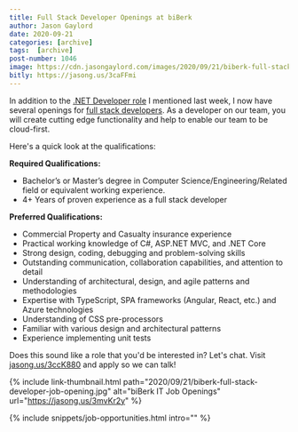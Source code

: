 ```yaml
---
title: Full Stack Developer Openings at biBerk
author: Jason Gaylord
date: 2020-09-21
categories: [archive]
tags:  [archive]
post-number: 1046
image: https://cdn.jasongaylord.com/images/2020/09/21/biberk-full-stack-developer-job-opening.jpg
bitly: https://jasong.us/3caFFmi
---
```


In addition to the [.NET Developer role](https://jasong.us/3m4UVFS) I mentioned last week, I now have several openings for [full stack developers](https://jasong.us/3ccK880). As a developer on our team, you will create cutting edge functionality and help to enable our team to be cloud-first.

Here's a quick look at the qualifications:

**Required Qualifications:**
- Bachelor’s or Master’s degree in Computer Science/Engineering/Related field or equivalent working experience.
- 4+ Years of proven experience as a full stack developer

**Preferred Qualifications:**
- Commercial Property and Casualty insurance experience
- Practical working knowledge of C#, ASP.NET MVC, and .NET Core
- Strong design, coding, debugging and problem-solving skills
- Outstanding communication, collaboration capabilities, and attention to detail
- Understanding of architectural, design, and agile patterns and methodologies
- Expertise with TypeScript, SPA frameworks (Angular, React, etc.) and Azure technologies
- Understanding of CSS pre-processors
- Familiar with various design and architectural patterns
- Experience implementing unit tests

Does this sound like a role that you'd be interested in? Let's chat. Visit [jasong.us/3ccK880](https://jasong.us/3ccK880) and apply so we can talk!

{% include link-thumbnail.html path="2020/09/21/biberk-full-stack-developer-job-opening.jpg" alt="biBerk IT Job Openings" url="https://jasong.us/3mvKr2y" %}

{% include snippets/job-opportunities.html intro="" %}